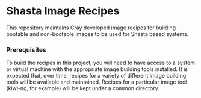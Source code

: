 # Shasta Image Recipes

This repository maintains Cray developed image recipes for building bootable and 
non-bootable images to be used for Shasta based systems.

### Prerequisites

To build the recipes in this project, you will need to have access to a system
or virtual machine with the appropriate image building tools installed. It is
expected that, over time, recipes for a variety of different image building tools
will be available and maintained. Recipes for a particular image tool (kiwi-ng,
for example) will be kept under a common directory.

